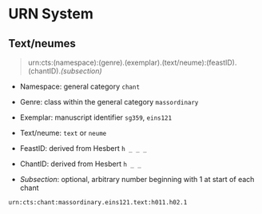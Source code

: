 # URN System

## Text/neumes

> urn:cts:(namespace):(genre).(exemplar).(text/neume):(feastID).(chantID)._(subsection)_

- Namespace: general category `chant`
- Genre: class within the general category `massordinary`
- Exemplar: manuscript identifier `sg359`, `eins121`
- Text/neume: `text` or `neume`


- FeastID: derived from Hesbert `h _ _ _`
- ChantID: derived from Hesbert `h _ _`
- _Subsection_: optional, arbitrary number beginning with 1 at start of each chant

`urn:cts:chant:massordinary.eins121.text:h011.h02.1`
